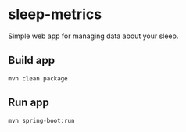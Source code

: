 # sleep-metrics
Simple web app for managing data about your sleep.

## Build app

```
mvn clean package
```

## Run app
```
mvn spring-boot:run
```
